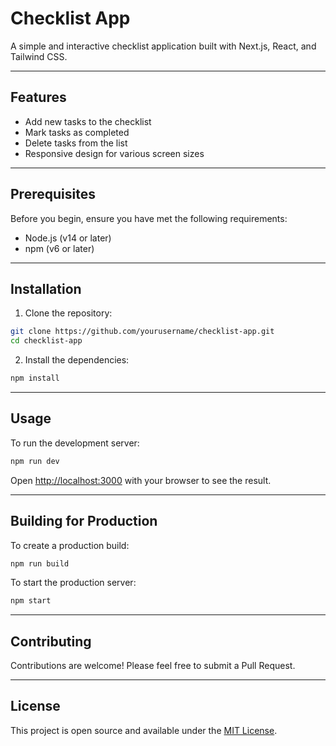 
# Checklist App

A simple and interactive checklist application built with Next.js, React, and Tailwind CSS.

---

## Features

- Add new tasks to the checklist  
- Mark tasks as completed  
- Delete tasks from the list  
- Responsive design for various screen sizes  

---

## Prerequisites

Before you begin, ensure you have met the following requirements:

- Node.js (v14 or later)  
- npm (v6 or later)  

---

## Installation

1. Clone the repository:  
```bash
git clone https://github.com/yourusername/checklist-app.git
cd checklist-app
```  

2. Install the dependencies:  
```bash
npm install
```  

---

## Usage

To run the development server:  
```bash
npm run dev
```  

Open [http://localhost:3000](http://localhost:3000) with your browser to see the result.

---

## Building for Production

To create a production build:  
```bash
npm run build
```  

To start the production server:  
```bash
npm start
```  

---

## Contributing

Contributions are welcome! Please feel free to submit a Pull Request.

---

## License

This project is open source and available under the [MIT License](LICENSE).
```
